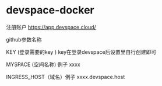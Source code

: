 # devspace-docker

注册账户
https://app.devspace.cloud/


github参数名称

KEY  (登录需要的key ) key在登录devspace后设置里自行创建即可

MYSPACE  (空间名称) 例子 xxxx

INGRESS_HOST（域名）例子 xxxx.devspace.host
